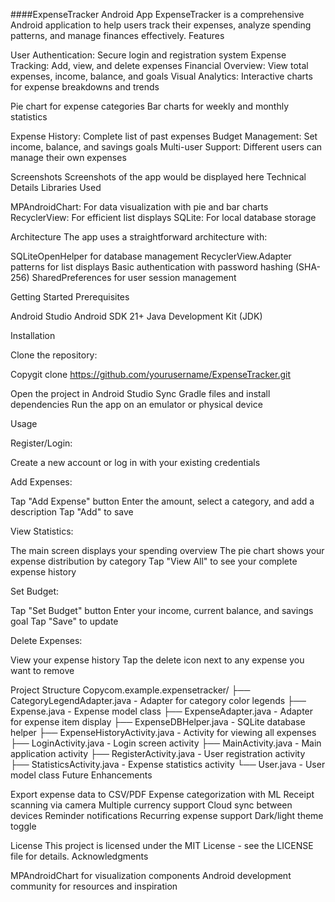 ####ExpenseTracker Android App
ExpenseTracker is a comprehensive Android application to help users track their expenses, analyze spending patterns, and manage finances effectively.
Features

User Authentication: Secure login and registration system
Expense Tracking: Add, view, and delete expenses
Financial Overview: View total expenses, income, balance, and goals
Visual Analytics: Interactive charts for expense breakdowns and trends

Pie chart for expense categories
Bar charts for weekly and monthly statistics


Expense History: Complete list of past expenses
Budget Management: Set income, balance, and savings goals
Multi-user Support: Different users can manage their own expenses

Screenshots
Screenshots of the app would be displayed here
Technical Details
Libraries Used

MPAndroidChart: For data visualization with pie and bar charts
RecyclerView: For efficient list displays
SQLite: For local database storage

Architecture
The app uses a straightforward architecture with:

SQLiteOpenHelper for database management
RecyclerView.Adapter patterns for list displays
Basic authentication with password hashing (SHA-256)
SharedPreferences for user session management

Getting Started
Prerequisites

Android Studio
Android SDK 21+
Java Development Kit (JDK)

Installation

Clone the repository:

Copygit clone https://github.com/yourusername/ExpenseTracker.git

Open the project in Android Studio
Sync Gradle files and install dependencies
Run the app on an emulator or physical device

Usage

Register/Login:

Create a new account or log in with your existing credentials


Add Expenses:

Tap "Add Expense" button
Enter the amount, select a category, and add a description
Tap "Add" to save


View Statistics:

The main screen displays your spending overview
The pie chart shows your expense distribution by category
Tap "View All" to see your complete expense history


Set Budget:

Tap "Set Budget" button
Enter your income, current balance, and savings goal
Tap "Save" to update


Delete Expenses:

View your expense history
Tap the delete icon next to any expense you want to remove



Project Structure
Copycom.example.expensetracker/
├── CategoryLegendAdapter.java     - Adapter for category color legends
├── Expense.java                   - Expense model class
├── ExpenseAdapter.java            - Adapter for expense item display
├── ExpenseDBHelper.java           - SQLite database helper
├── ExpenseHistoryActivity.java    - Activity for viewing all expenses
├── LoginActivity.java             - Login screen activity
├── MainActivity.java              - Main application activity
├── RegisterActivity.java          - User registration activity 
├── StatisticsActivity.java        - Expense statistics activity
└── User.java                      - User model class
Future Enhancements

Export expense data to CSV/PDF
Expense categorization with ML
Receipt scanning via camera
Multiple currency support
Cloud sync between devices
Reminder notifications
Recurring expense support
Dark/light theme toggle

License
This project is licensed under the MIT License - see the LICENSE file for details.
Acknowledgments

MPAndroidChart for visualization components
Android development community for resources and inspiration
